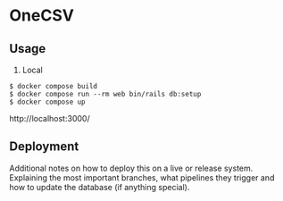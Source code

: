 # OneCSV

## Usage

1. Local

```
$ docker compose build
$ docker compose run --rm web bin/rails db:setup
$ docker compose up
```

http://localhost:3000/

## Deployment

Additional notes on how to deploy this on a live or release system. Explaining the most important branches, what pipelines they trigger and how to update the database (if anything special).
